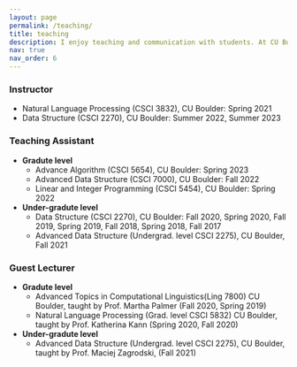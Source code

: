 ```yaml
---
layout: page
permalink: /teaching/
title: teaching
description: I enjoy teaching and communication with students. At CU Boulder I actively take part in teaching. I involed in pedagogy in with role. Here is a brief summary of my teaching.
nav: true
nav_order: 6
---
```

### **Instructor**
- Natural Language Processing (CSCI 3832), CU Boulder: Spring 2021
- Data Structure (CSCI 2270), CU Boulder: Summer 2022, Summer 2023

### **Teaching Assistant**
- **Gradute level**
    - Advance Algorithm (CSCI 5654), CU Boulder: Spring 2023
    - Advanced Data Structure (CSCI 7000), CU Boulder: Fall 2022
    - Linear and Integer Programming (CSCI 5454), CU Boulder: Spring 2022
- **Under-gradute level**
    - Data Structure (CSCI 2270), CU Boulder:  Fall 2020, Spring 2020, Fall 2019, Spring 2019, Fall 2018, Spring 2018, Fall 2017
    - Advanced Data Structure (Undergrad. level CSCI 2275), CU Boulder, Fall 2021

### **Guest Lecturer**
- **Gradute level**
    - Advanced Topics in Computational Linguistics(Ling 7800) CU Boulder, taught by Prof. Martha Palmer (Fall 2020, Spring 2019)
    - Natural Language Processing (Grad. level CSCI 5832) CU Boulder, taught by Prof. Katherina Kann (Spring 2020, Fall 2020)
- **Under-gradute level**
    - Advanced Data Structure (Undergrad. level CSCI 2275), CU Boulder, taught by Prof. Maciej Zagrodski, (Fall 2021)
